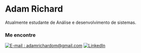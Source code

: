 # Adam Richard

Atualmente estudante de Análise e desenvolvimento de sistemas.

### Me encontre

[![E-mail : adamrichardom@gmail.com](https://img.shields.io/badge/-Email-000?style=for-the-badge&logo=microsoft-outlook&logoColor=E94D5F)](adamrichardom@gmail.com)
[![LinkedIn](https://img.shields.io/badge/-LinkedIn-000?style=for-the-badge&logo=linkedin&logoColor=30A3DC)](https://www.linkedin.com/in/adam-richard-b3566521a/)

